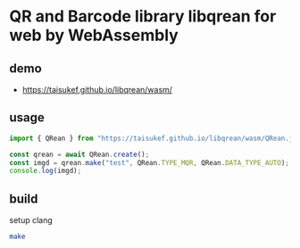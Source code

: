 # QR and Barcode library libqrean for web by WebAssembly

## demo

- https://taisukef.github.io/libqrean/wasm/

## usage

```js
import { QRean } from "https://taisukef.github.io/libqrean/wasm/QRean.js";

const qrean = await QRean.create();
const imgd = qrean.make("test", QRean.TYPE_MQR, QRean.DATA_TYPE_AUTO);
console.log(imgd);
```

## build

setup clang
```sh
make
```
